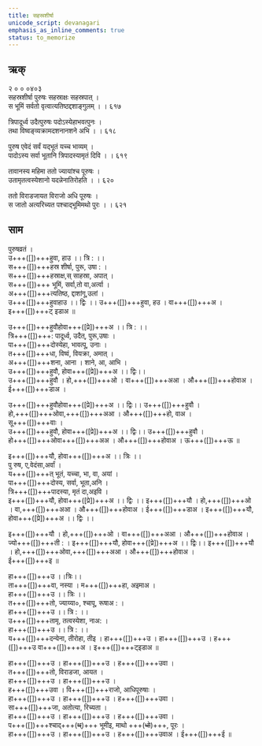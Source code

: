 ```yaml
---
title: सहस्रशीर्षा
unicode_script: devanagari
emphasis_as_inline_comments: true
status: to_memorize
---
```


## ऋक्
२ ० ० ०४०३  
सहस्रशीर्षा पुरुषः सहस्राक्षः सहस्रपात् ।  
स भूमिं सर्वतो वृत्वात्यतिष्ठद्दशाङ्गुलम्  । । ६१७  

त्रिपादूर्ध्व उदैत्पुरुषः पदोऽस्येहाभवत्पुनः  ।  
तथा विष्वङ्व्यक्रामदशनानशने अभि  । । ६१८  

पुरुष एवेदं सर्वं यद्भूतं यच्च भाव्यम्  ।  
पादोऽस्य सर्वा भूतानि त्रिपादस्यामृतं दिवि  । । ६१९

तावानस्य महिमा ततो ज्यायांश्च पूरुषः  ।  
उतामृतत्वस्येशानो यदन्नेनातिरोहति  । । ६२०

ततो विराडजायत विराजो अधि पूरुषः  ।  
 स जातो अत्यरिच्यत पश्चाद्भूमिमथो पुरः  । । ६२१


## साम
<div class="audioEmbed"  caption="रामानुजार्यः 1974 " src="https://archive.org/download/jaiminIya-sAma-gAna-paravastu-tradition-rAmAnuja/sahasra-shIrShA.mp3"></div>
<div class="audioEmbed"  caption="गोपालार्यः 2015  " src="https://archive.org/download/jaiminIya-sAma-gAna-paravastu-tradition-gopAla-2015/sahasra-shIrShA.mp3"></div>

पुरुषव्रतं ।  
उ+++([])+++हुवा, हाउ ।। त्रि : ।।  
स+++([])+++हस्र शीर्षा, पुरू, उषा :  ।  
स+++([])+++हस्राक्ष,स् साहस्रा, अपात् ।  
स+++([])+++ भूमिं, सर्वा,तो वा,अर्त्वा ।  
अ+++([])+++त्यतिष्ठ, द्दाशांगू,उलां ।  
उ+++([])+++हुवाहाउ ।। द्विः ।। उ+++([])+++हुवा, हउ । वा+++([])+++अ ।  
इ+++([])+++ट् इडाअ ॥


उ+++([])+++हुवौहोवा+++([प्रे])+++अ ।। त्रि : ।।  
त्रि+++([])+++: पादूर्ध्व, उदैत्, पुरू,उषाः ।  
पा+++([])+++दोस्येहा, भावत्पू, उनाः ।  
त+++([])+++धा, विष्वं, वियक्रा, अमात् ।  
अ+++([])+++शना, आना । शाने, आ, आभि ।  
उ+++([])+++हुवौ, होवा+++([प्रे])+++अ ।। द्विः।।  
उ+++([])+++हुवौ । हो,+++([])+++ओ । वा+++([])+++अआ । औ+++([])+++होवाअ ।  
ई+++([])+++डाअ ।

उ+++([])+++हुवौहोवा+++([प्रे])+++अ ।। द्विः।। उ+++([])+++हुवौ ।  
हो,+++([])+++ओवा,+++([])+++अआ । औ+++([])+++हो, वाअ ।  
सू+++([])+++वाः ।  
उ+++([])+++हुवौ, होवा+++([प्रे])+++अ ।। द्विः।। उ+++([])+++हुवौ ।   
हो+++([])+++ओवा+++([])+++अअ ।  औ+++([])+++होवाअ । ऊ+++([])+++ऊ ॥

इ+++([])+++यौ, होवा+++([])+++अ ।। त्रिः ।।  
पु रुष, ए,वेदंसा,अर्वां ।  
य+++([])+++त् भूतं, यच्चा, भा, वा, अयां ।  
पा+++([])+++दोस्य, सर्वा, भूता,अनि ।  
त्रि+++([])+++पादस्या, मृतं दा,अइवि ।  
इ+++([])+++यौ, होवा+++([प्रे])+++अ ।। द्विः ।। इ+++([])+++यौ । हो,+++([])+++ओ । 
वा,+++([])+++अआ । औ+++([])+++होवाअ । ई+++([])+++डाअ । इ+++([])+++यौ, होवा+++([प्रे])+++अ ।। द्विः ।।  

इ+++([])+++यौ । हो,+++([])+++ओ । वा+++([])+++अआ । औ+++([])+++होवाअ ।  
ज्यो+++([])+++ती : । इ+++([])+++यौ, होवा+++([प्रे])+++अ ।। द्विः।। इ+++([])+++यौ । हो,+++([])+++ओवा,+++([])+++अआ । औ+++([])+++होवाअ ।  
ई+++([])+++इ ॥


हा+++([])+++उ ।।त्रिः।।  
ता+++([])+++वा, नस्या । म+++([])+++हा, अइमाअ ।  
हा+++([])+++उ ।। त्रिः ।।  
त+++([])+++तो, ज्याय्या०, श्चापू, रूषाअ :  ।  
हा+++([])+++उ ।। त्रि : ।।  
उ+++([])+++तामृ, तत्वस्येशा, नाअ: ।  
हा+++([])+++उ ।। त्रि : ।।  
य+++([])+++दन्येना, तीरोहा, तीइ । हा+++([])+++उ । हा+++([])+++उ । ह+++([])+++उ वा+++([])+++अ । इ+++([])+++ट्इडाअ ॥


हा+++([])+++उ । हा+++([])+++उ । ह+++([])+++उवा ।  
त+++([])+++तो, विराडजा, आयत ।  
हा+++([])+++उ । हा+++([])+++उ ।  
ह+++([])+++उवा । वि+++([])+++राजो, आधिपूरुषाः ।  
हा+++([])+++उ । हा+++([])+++उ । ह+++([])+++उवा ।  
सा+++([])+++जा, अतोत्या, रिच्यता ।  
हा+++([])+++उ । हा+++([])+++उ । ह+++([])+++उवा ।  
प+++([])+++श्चाद्+++(~~थ्~~)+++ भूमीइ, माथो +++(~~धो~~)+++, पूरः ।  
हा+++([])+++उ । हा+++([])+++उ । ह+++([])+++उवाअ । ई+++([])+++ई ॥

